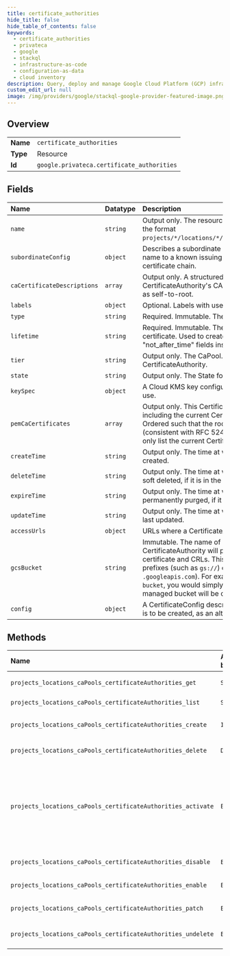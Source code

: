```yaml
---
title: certificate_authorities
hide_title: false
hide_table_of_contents: false
keywords:
  - certificate_authorities
  - privateca
  - google    
  - stackql
  - infrastructure-as-code
  - configuration-as-data
  - cloud inventory
description: Query, deploy and manage Google Cloud Platform (GCP) infrastructure and resources using SQL
custom_edit_url: null
image: /img/providers/google/stackql-google-provider-featured-image.png
---
```

  
    

## Overview
<table><tbody>
<tr><td><b>Name</b></td><td><code>certificate_authorities</code></td></tr>
<tr><td><b>Type</b></td><td>Resource</td></tr>
<tr><td><b>Id</b></td><td><code>google.privateca.certificate_authorities</code></td></tr>
</tbody></table>

## Fields
| Name | Datatype | Description |
|:-----|:---------|:------------|
| `name` | `string` | Output only. The resource name for this CertificateAuthority in the format `projects/*/locations/*/caPools/*/certificateAuthorities/*`. |
| `subordinateConfig` | `object` | Describes a subordinate CA's issuers. This is either a resource name to a known issuing CertificateAuthority, or a PEM issuer certificate chain. |
| `caCertificateDescriptions` | `array` | Output only. A structured description of this CertificateAuthority's CA certificate and its issuers. Ordered as self-to-root. |
| `labels` | `object` | Optional. Labels with user-defined metadata. |
| `type` | `string` | Required. Immutable. The Type of this CertificateAuthority. |
| `lifetime` | `string` | Required. Immutable. The desired lifetime of the CA certificate. Used to create the "not_before_time" and "not_after_time" fields inside an X.509 certificate. |
| `tier` | `string` | Output only. The CaPool.Tier of the CaPool that includes this CertificateAuthority. |
| `state` | `string` | Output only. The State for this CertificateAuthority. |
| `keySpec` | `object` | A Cloud KMS key configuration that a CertificateAuthority will use. |
| `pemCaCertificates` | `array` | Output only. This CertificateAuthority's certificate chain, including the current CertificateAuthority's certificate. Ordered such that the root issuer is the final element (consistent with RFC 5246). For a self-signed CA, this will only list the current CertificateAuthority's certificate. |
| `createTime` | `string` | Output only. The time at which this CertificateAuthority was created. |
| `deleteTime` | `string` | Output only. The time at which this CertificateAuthority was soft deleted, if it is in the DELETED state. |
| `expireTime` | `string` | Output only. The time at which this CertificateAuthority will be permanently purged, if it is in the DELETED state. |
| `updateTime` | `string` | Output only. The time at which this CertificateAuthority was last updated. |
| `accessUrls` | `object` | URLs where a CertificateAuthority will publish content. |
| `gcsBucket` | `string` | Immutable. The name of a Cloud Storage bucket where this CertificateAuthority will publish content, such as the CA certificate and CRLs. This must be a bucket name, without any prefixes (such as `gs://`) or suffixes (such as `.googleapis.com`). For example, to use a bucket named `my-bucket`, you would simply specify `my-bucket`. If not specified, a managed bucket will be created. |
| `config` | `object` | A CertificateConfig describes an X.509 certificate or CSR that is to be created, as an alternative to using ASN.1. |
## Methods
| Name | Accessible by | Required Params | Description |
|:-----|:--------------|:----------------|:------------|
| `projects_locations_caPools_certificateAuthorities_get` | `SELECT` | `caPoolsId, certificateAuthoritiesId, locationsId, projectsId` | Returns a CertificateAuthority. |
| `projects_locations_caPools_certificateAuthorities_list` | `SELECT` | `caPoolsId, locationsId, projectsId` | Lists CertificateAuthorities. |
| `projects_locations_caPools_certificateAuthorities_create` | `INSERT` | `caPoolsId, locationsId, projectsId` | Create a new CertificateAuthority in a given Project and Location. |
| `projects_locations_caPools_certificateAuthorities_delete` | `DELETE` | `caPoolsId, certificateAuthoritiesId, locationsId, projectsId` | Delete a CertificateAuthority. |
| `projects_locations_caPools_certificateAuthorities_activate` | `EXEC` | `caPoolsId, certificateAuthoritiesId, locationsId, projectsId` | Activate a CertificateAuthority that is in state AWAITING_USER_ACTIVATION and is of type SUBORDINATE. After the parent Certificate Authority signs a certificate signing request from FetchCertificateAuthorityCsr, this method can complete the activation process. |
| `projects_locations_caPools_certificateAuthorities_disable` | `EXEC` | `caPoolsId, certificateAuthoritiesId, locationsId, projectsId` | Disable a CertificateAuthority. |
| `projects_locations_caPools_certificateAuthorities_enable` | `EXEC` | `caPoolsId, certificateAuthoritiesId, locationsId, projectsId` | Enable a CertificateAuthority. |
| `projects_locations_caPools_certificateAuthorities_patch` | `EXEC` | `caPoolsId, certificateAuthoritiesId, locationsId, projectsId` | Update a CertificateAuthority. |
| `projects_locations_caPools_certificateAuthorities_undelete` | `EXEC` | `caPoolsId, certificateAuthoritiesId, locationsId, projectsId` | Undelete a CertificateAuthority that has been deleted. |
